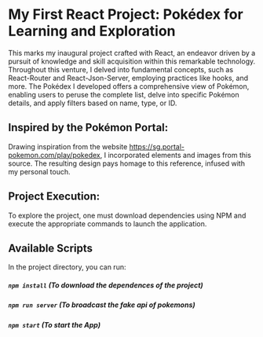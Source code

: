 # My First React Project: Pokédex for Learning and Exploration

This marks my inaugural project crafted with React, an endeavor driven by a pursuit of knowledge and skill acquisition within this remarkable technology. Throughout this venture, I delved into fundamental concepts, such as React-Router and React-Json-Server, employing practices like hooks, and more.
The Pokédex I developed offers a comprehensive view of Pokémon, enabling users to peruse the complete list, delve into specific Pokémon details, and apply filters based on name, type, or ID.

## Inspired by the Pokémon Portal:

Drawing inspiration from the website https://sg.portal-pokemon.com/play/pokedex, I incorporated elements and images from this source. The resulting design pays homage to this reference, infused with my personal touch.

## Project Execution:

To explore the project, one must download dependencies using NPM and execute the appropriate commands to launch the application.

## Available Scripts

In the project directory, you can run:
##### `npm install` (To download the dependences of the project)
##### `npm run server` (To broadcast the fake api of pokemons)
##### `npm start` (To start the App)


